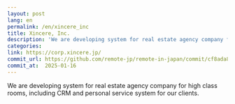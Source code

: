 ```yaml
---
layout: post
lang: en
permalink: /en/xincere_inc
title: Xincere, Inc.
description: 'We are developing system for real estate agency company for high class rooms, including CRM and personal service system for our clients.'
categories: 
link: https://corp.xincere.jp/
commit_url: https://github.com/remote-jp/remote-in-japan/commit/cf8ada8eae0f29603e476cd235d4527e9ea268e4
commit_at:  2025-01-16
---
```


<p>We are developing system for real estate agency company for high class rooms, including CRM and personal service system for our clients.</p>
